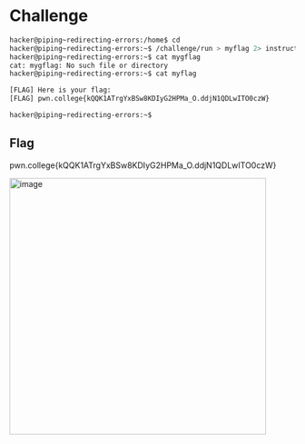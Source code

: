 # Challenge

```bash
hacker@piping~redirecting-errors:/home$ cd
hacker@piping~redirecting-errors:~$ /challenge/run > myflag 2> instructions
hacker@piping~redirecting-errors:~$ cat mygflag
cat: mygflag: No such file or directory
hacker@piping~redirecting-errors:~$ cat myflag

[FLAG] Here is your flag:
[FLAG] pwn.college{kQQK1ATrgYxBSw8KDIyG2HPMa_O.ddjN1QDLwITO0czW}

hacker@piping~redirecting-errors:~$ 

```
## Flag
pwn.college{kQQK1ATrgYxBSw8KDIyG2HPMa_O.ddjN1QDLwITO0czW}

<img width="452" alt="image" src="https://github.com/user-attachments/assets/37afbcfc-23d4-4ea1-8501-c04d2ee7968b">
